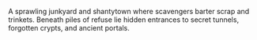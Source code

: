 A sprawling junkyard and shantytown where scavengers barter scrap and trinkets. Beneath piles of refuse lie hidden entrances to secret tunnels, forgotten crypts, and ancient portals.